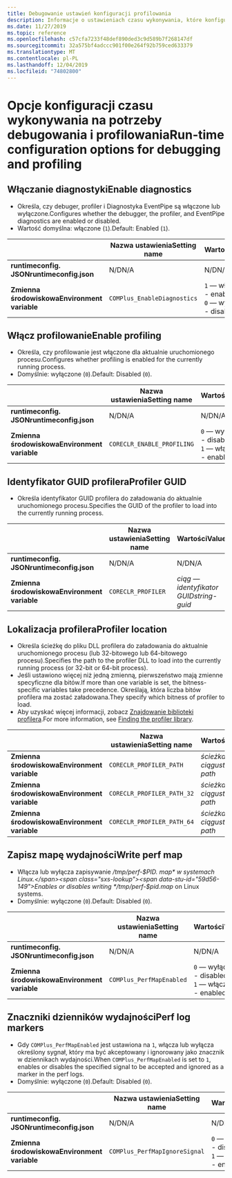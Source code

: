 ```yaml
---
title: Debugowanie ustawień konfiguracji profilowania
description: Informacje o ustawieniach czasu wykonywania, które konfigurują debugowanie i profilowanie dla aplikacji platformy .NET Core.
ms.date: 11/27/2019
ms.topic: reference
ms.openlocfilehash: c57cfa7233f48def890ded3c9d589b7f268147df
ms.sourcegitcommit: 32a575bf4adccc901f00e264f92b759ced633379
ms.translationtype: MT
ms.contentlocale: pl-PL
ms.lasthandoff: 12/04/2019
ms.locfileid: "74802800"
---
```

# <a name="run-time-configuration-options-for-debugging-and-profiling"></a><span data-ttu-id="59d56-103">Opcje konfiguracji czasu wykonywania na potrzeby debugowania i profilowania</span><span class="sxs-lookup"><span data-stu-id="59d56-103">Run-time configuration options for debugging and profiling</span></span>

## <a name="enable-diagnostics"></a><span data-ttu-id="59d56-104">Włączanie diagnostyki</span><span class="sxs-lookup"><span data-stu-id="59d56-104">Enable diagnostics</span></span>

- <span data-ttu-id="59d56-105">Określa, czy debuger, profiler i Diagnostyka EventPipe są włączone lub wyłączone.</span><span class="sxs-lookup"><span data-stu-id="59d56-105">Configures whether the debugger, the profiler, and EventPipe diagnostics are enabled or disabled.</span></span>
- <span data-ttu-id="59d56-106">Wartość domyślna: włączone (`1`).</span><span class="sxs-lookup"><span data-stu-id="59d56-106">Default: Enabled (`1`).</span></span>

| | <span data-ttu-id="59d56-107">Nazwa ustawienia</span><span class="sxs-lookup"><span data-stu-id="59d56-107">Setting name</span></span> | <span data-ttu-id="59d56-108">Wartości</span><span class="sxs-lookup"><span data-stu-id="59d56-108">Values</span></span> |
| - | - | - |
| <span data-ttu-id="59d56-109">**runtimeconfig. JSON**</span><span class="sxs-lookup"><span data-stu-id="59d56-109">**runtimeconfig.json**</span></span> | <span data-ttu-id="59d56-110">N/D</span><span class="sxs-lookup"><span data-stu-id="59d56-110">N/A</span></span> | <span data-ttu-id="59d56-111">N/D</span><span class="sxs-lookup"><span data-stu-id="59d56-111">N/A</span></span> |
| <span data-ttu-id="59d56-112">**Zmienna środowiskowa**</span><span class="sxs-lookup"><span data-stu-id="59d56-112">**Environment variable**</span></span> | `COMPlus_EnableDiagnostics` | <span data-ttu-id="59d56-113">`1` — włączono</span><span class="sxs-lookup"><span data-stu-id="59d56-113">`1` - enabled</span></span><br/><span data-ttu-id="59d56-114">`0` — wyłączone</span><span class="sxs-lookup"><span data-stu-id="59d56-114">`0` - disabled</span></span> |

## <a name="enable-profiling"></a><span data-ttu-id="59d56-115">Włącz profilowanie</span><span class="sxs-lookup"><span data-stu-id="59d56-115">Enable profiling</span></span>

- <span data-ttu-id="59d56-116">Określa, czy profilowanie jest włączone dla aktualnie uruchomionego procesu.</span><span class="sxs-lookup"><span data-stu-id="59d56-116">Configures whether profiling is enabled for the currently running process.</span></span>
- <span data-ttu-id="59d56-117">Domyślnie: wyłączone (`0`).</span><span class="sxs-lookup"><span data-stu-id="59d56-117">Default: Disabled (`0`).</span></span>

| | <span data-ttu-id="59d56-118">Nazwa ustawienia</span><span class="sxs-lookup"><span data-stu-id="59d56-118">Setting name</span></span> | <span data-ttu-id="59d56-119">Wartości</span><span class="sxs-lookup"><span data-stu-id="59d56-119">Values</span></span> |
| - | - | - |
| <span data-ttu-id="59d56-120">**runtimeconfig. JSON**</span><span class="sxs-lookup"><span data-stu-id="59d56-120">**runtimeconfig.json**</span></span> | <span data-ttu-id="59d56-121">N/D</span><span class="sxs-lookup"><span data-stu-id="59d56-121">N/A</span></span> | <span data-ttu-id="59d56-122">N/D</span><span class="sxs-lookup"><span data-stu-id="59d56-122">N/A</span></span> |
| <span data-ttu-id="59d56-123">**Zmienna środowiskowa**</span><span class="sxs-lookup"><span data-stu-id="59d56-123">**Environment variable**</span></span> | `CORECLR_ENABLE_PROFILING` | <span data-ttu-id="59d56-124">`0` — wyłączone</span><span class="sxs-lookup"><span data-stu-id="59d56-124">`0` - disabled</span></span><br/><span data-ttu-id="59d56-125">`1` — włączono</span><span class="sxs-lookup"><span data-stu-id="59d56-125">`1` - enabled</span></span> |

## <a name="profiler-guid"></a><span data-ttu-id="59d56-126">Identyfikator GUID profilera</span><span class="sxs-lookup"><span data-stu-id="59d56-126">Profiler GUID</span></span>

- <span data-ttu-id="59d56-127">Określa identyfikator GUID profilera do załadowania do aktualnie uruchomionego procesu.</span><span class="sxs-lookup"><span data-stu-id="59d56-127">Specifies the GUID of the profiler to load into the currently running process.</span></span>

| | <span data-ttu-id="59d56-128">Nazwa ustawienia</span><span class="sxs-lookup"><span data-stu-id="59d56-128">Setting name</span></span> | <span data-ttu-id="59d56-129">Wartości</span><span class="sxs-lookup"><span data-stu-id="59d56-129">Values</span></span> |
| - | - | - |
| <span data-ttu-id="59d56-130">**runtimeconfig. JSON**</span><span class="sxs-lookup"><span data-stu-id="59d56-130">**runtimeconfig.json**</span></span> | <span data-ttu-id="59d56-131">N/D</span><span class="sxs-lookup"><span data-stu-id="59d56-131">N/A</span></span> | <span data-ttu-id="59d56-132">N/D</span><span class="sxs-lookup"><span data-stu-id="59d56-132">N/A</span></span> |
| <span data-ttu-id="59d56-133">**Zmienna środowiskowa**</span><span class="sxs-lookup"><span data-stu-id="59d56-133">**Environment variable**</span></span> | `CORECLR_PROFILER` | <span data-ttu-id="59d56-134">*ciąg — identyfikator GUID*</span><span class="sxs-lookup"><span data-stu-id="59d56-134">*string-guid*</span></span> |

## <a name="profiler-location"></a><span data-ttu-id="59d56-135">Lokalizacja profilera</span><span class="sxs-lookup"><span data-stu-id="59d56-135">Profiler location</span></span>

- <span data-ttu-id="59d56-136">Określa ścieżkę do pliku DLL profilera do załadowania do aktualnie uruchomionego procesu (lub 32-bitowego lub 64-bitowego procesu).</span><span class="sxs-lookup"><span data-stu-id="59d56-136">Specifies the path to the profiler DLL to load into the currently running process (or 32-bit or 64-bit process).</span></span>
- <span data-ttu-id="59d56-137">Jeśli ustawiono więcej niż jedną zmienną, pierwszeństwo mają zmienne specyficzne dla bitów.</span><span class="sxs-lookup"><span data-stu-id="59d56-137">If more than one variable is set, the bitness-specific variables take precedence.</span></span> <span data-ttu-id="59d56-138">Określają, która liczba bitów profilera ma zostać załadowana.</span><span class="sxs-lookup"><span data-stu-id="59d56-138">They specify which bitness of profiler to load.</span></span>
- <span data-ttu-id="59d56-139">Aby uzyskać więcej informacji, zobacz [Znajdowanie biblioteki profilera](https://github.com/dotnet/runtime/blob/master/docs/design/coreclr/profiling/Profiler%20Loading.md).</span><span class="sxs-lookup"><span data-stu-id="59d56-139">For more information, see [Finding the profiler library](https://github.com/dotnet/runtime/blob/master/docs/design/coreclr/profiling/Profiler%20Loading.md).</span></span>

| | <span data-ttu-id="59d56-140">Nazwa ustawienia</span><span class="sxs-lookup"><span data-stu-id="59d56-140">Setting name</span></span> | <span data-ttu-id="59d56-141">Wartości</span><span class="sxs-lookup"><span data-stu-id="59d56-141">Values</span></span> |
| - | - | - |
| <span data-ttu-id="59d56-142">**Zmienna środowiskowa**</span><span class="sxs-lookup"><span data-stu-id="59d56-142">**Environment variable**</span></span> | `CORECLR_PROFILER_PATH` | <span data-ttu-id="59d56-143">*ścieżka ciągu*</span><span class="sxs-lookup"><span data-stu-id="59d56-143">*string-path*</span></span> |
| <span data-ttu-id="59d56-144">**Zmienna środowiskowa**</span><span class="sxs-lookup"><span data-stu-id="59d56-144">**Environment variable**</span></span> | `CORECLR_PROFILER_PATH_32` | <span data-ttu-id="59d56-145">*ścieżka ciągu*</span><span class="sxs-lookup"><span data-stu-id="59d56-145">*string-path*</span></span> |
| <span data-ttu-id="59d56-146">**Zmienna środowiskowa**</span><span class="sxs-lookup"><span data-stu-id="59d56-146">**Environment variable**</span></span> | `CORECLR_PROFILER_PATH_64` | <span data-ttu-id="59d56-147">*ścieżka ciągu*</span><span class="sxs-lookup"><span data-stu-id="59d56-147">*string-path*</span></span> |

## <a name="write-perf-map"></a><span data-ttu-id="59d56-148">Zapisz mapę wydajności</span><span class="sxs-lookup"><span data-stu-id="59d56-148">Write perf map</span></span>

- <span data-ttu-id="59d56-149">Włącza lub wyłącza zapisywanie */tmp/perf-$PID. map* w systemach Linux.</span><span class="sxs-lookup"><span data-stu-id="59d56-149">Enables or disables writing */tmp/perf-$pid.map* on Linux systems.</span></span>
- <span data-ttu-id="59d56-150">Domyślnie: wyłączone (`0`).</span><span class="sxs-lookup"><span data-stu-id="59d56-150">Default: Disabled (`0`).</span></span>

| | <span data-ttu-id="59d56-151">Nazwa ustawienia</span><span class="sxs-lookup"><span data-stu-id="59d56-151">Setting name</span></span> | <span data-ttu-id="59d56-152">Wartości</span><span class="sxs-lookup"><span data-stu-id="59d56-152">Values</span></span> |
| - | - | - |
| <span data-ttu-id="59d56-153">**runtimeconfig. JSON**</span><span class="sxs-lookup"><span data-stu-id="59d56-153">**runtimeconfig.json**</span></span> | <span data-ttu-id="59d56-154">N/D</span><span class="sxs-lookup"><span data-stu-id="59d56-154">N/A</span></span> | <span data-ttu-id="59d56-155">N/D</span><span class="sxs-lookup"><span data-stu-id="59d56-155">N/A</span></span> |
| <span data-ttu-id="59d56-156">**Zmienna środowiskowa**</span><span class="sxs-lookup"><span data-stu-id="59d56-156">**Environment variable**</span></span> | `COMPlus_PerfMapEnabled` | <span data-ttu-id="59d56-157">`0` — wyłączone</span><span class="sxs-lookup"><span data-stu-id="59d56-157">`0` - disabled</span></span><br/><span data-ttu-id="59d56-158">`1` — włączono</span><span class="sxs-lookup"><span data-stu-id="59d56-158">`1` - enabled</span></span> |

## <a name="perf-log-markers"></a><span data-ttu-id="59d56-159">Znaczniki dzienników wydajności</span><span class="sxs-lookup"><span data-stu-id="59d56-159">Perf log markers</span></span>

- <span data-ttu-id="59d56-160">Gdy `COMPlus_PerfMapEnabled` jest ustawiona na `1`, włącza lub wyłącza określony sygnał, który ma być akceptowany i ignorowany jako znacznik w dziennikach wydajności.</span><span class="sxs-lookup"><span data-stu-id="59d56-160">When `COMPlus_PerfMapEnabled` is set to `1`, enables or disables the specified signal to be accepted and ignored as a marker in the perf logs.</span></span>
- <span data-ttu-id="59d56-161">Domyślnie: wyłączone (`0`).</span><span class="sxs-lookup"><span data-stu-id="59d56-161">Default: Disabled (`0`).</span></span>

| | <span data-ttu-id="59d56-162">Nazwa ustawienia</span><span class="sxs-lookup"><span data-stu-id="59d56-162">Setting name</span></span> | <span data-ttu-id="59d56-163">Wartości</span><span class="sxs-lookup"><span data-stu-id="59d56-163">Values</span></span> |
| - | - | - |
| <span data-ttu-id="59d56-164">**runtimeconfig. JSON**</span><span class="sxs-lookup"><span data-stu-id="59d56-164">**runtimeconfig.json**</span></span> | <span data-ttu-id="59d56-165">N/D</span><span class="sxs-lookup"><span data-stu-id="59d56-165">N/A</span></span> | <span data-ttu-id="59d56-166">N/D</span><span class="sxs-lookup"><span data-stu-id="59d56-166">N/A</span></span> |
| <span data-ttu-id="59d56-167">**Zmienna środowiskowa**</span><span class="sxs-lookup"><span data-stu-id="59d56-167">**Environment variable**</span></span> | `COMPlus_PerfMapIgnoreSignal` | <span data-ttu-id="59d56-168">`0` — wyłączone</span><span class="sxs-lookup"><span data-stu-id="59d56-168">`0` - disabled</span></span><br/><span data-ttu-id="59d56-169">`1` — włączono</span><span class="sxs-lookup"><span data-stu-id="59d56-169">`1` - enabled</span></span> |
